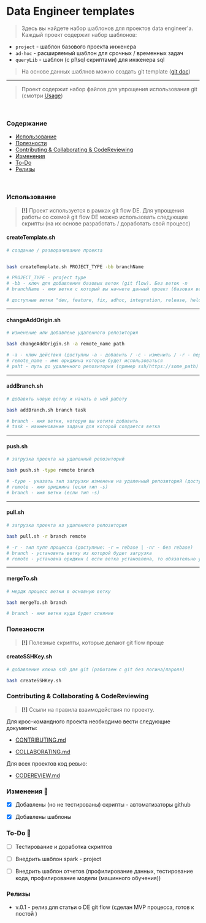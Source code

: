 # Data Engineer templates

> Здесь вы найдете набор шаблонов для проектов data engineer'a. Каждый проект содержит набор шаблонов:
* `project` - шаблон базового проекта инженера
* `ad-hoc` - расширяемый шаблон для срочных / временных задач
* `queryLib` - шаблон (с pl\sql скриптами) для инженера sql

> На основе данных шаблнов можно создать git template ([git doc](https://docs.github.com/en/github/creating-cloning-and-archiving-repositories/creating-a-template-repository))

--------------
> Проект содержит  набор файлов для упрощения использования git (смотри [Usage](#usage))

<br>

### Содержание
* [Использование](#usage)
* [Полезности](#usage_h)
* [Contributing & Collaborating & CodeReviewing](#contributing-collaborating-codeReviewing)
* [Изменения](#changelog)
* [To-Do](#to-do)
* [Релизы](#releases)

<br>

### Использование

> **[!]** Проект используется в рамках git flow DE. Для упрощения работы со схемой git flow DE можно использовать следующие скрипты (на их основе разработать / доработать свой процесс)

<a name="usage"></a>

#### createTemplate.sh
```bash
# создание / разворачивание проекта


bash createTemplate.sh PROJECT_TYPE -bb branchName

# PROJECT_TYPE - project type
# -bb - ключ для добавления базовых веток (git flow). Без веток -n
# branchName - имя ветки с который вы начнете данный проект (базовая ветка: master, dev & etc)

# доступные ветки "dev, feature, fix, adhoc, integration, release, held, controlTest"
```

-------------

#### changeAddOrigin.sh

```bash
# изменение или добавлене удаленного репозитория

bash changeAddOrigin.sh -a remote_name path

# -a - ключ действия (доступны -a - добавить / -c - изменить / -r - переименовать)
# remote_name - имя ориджина которое будет использоваться
# paht - путь до удаленного репозитория (пример ssh/https://some_path)

```

-------------

#### addBranch.sh

```bash
# добавить новую ветку и начать в ней работу

bash addBranch.sh branch task

# branch - имя ветки, которую вы хотите добавить
# task - наименование задачи для которой создается ветка
```

-------------

#### push.sh

```bash
# загрузка проекта на удаленный репозиторий

bash push.sh -type remote branch

# -type - указать тип загрузки изменени на удаленный репозиторий (доступные типы: -c - обычный тип загрузки в текущий ориджин и ветку / -s - установка ориджина и ветки куда будет совершена загрузка)
# remote - имя ориджина (если тип -s)
# branch - имя ветки (если тип -s)
```


-------------

#### pull.sh

```bash
# загрузка проекта из удаленного репозитория

bash pull.sh -r branch remote

# -r - тип пулл процесса (доступные: -r = rebase | -nr - без rebase)
# branch - установить ветку из которой будет загрузка
# remote - установка ориджин ( если ветка установлена, то обязательно установить ориджин)
```


-------------

#### mergeTo.sh

```bash
# мердж процесс ветки в основную ветку

bash mergeTo.sh branch

# branch - имя ветки куда будет слияние
```


### Полезности

> **[!]** Полезные скрипты, которые делают git flow проще

<a name="usage_h"></a>

#### createSSHKey.sh

```bash
# добавление ключа ssh для git (работаем с git без логина/пароля)

bash createSSHKey.sh
```




### Contributing & Collaborating & CodeReviewing

<a name="contributing-collaborating-codeReviewing"></a>

> **[!]** Ссыли на правила взаимодействия по проекту.

Для крос-командного проекта необходимо вести следующие документы:

* [CONTRIBUTING.md](templates/project/CONTRIBUTING.md)

* [COLLABORATING.md](templates/project/COLLABORATING.md)

Для всех проектов код ревью:

* [CODEREVIEW.md](templates/project/CODEREVIEW.md)



### Изменения :memo:

<a name="changelog"></a>

 - [x] Добавлены (но не тестированы) скрипты - автоматизаторы github
 - [x] Добавлены шаблоны


### To-Do :man:

<a name="to-do"></a>

- [ ] Тестирование и доработка скриптов
- [ ] Внедрить шаблон spark - project
- [ ] Внедрить шаблон отчетов (профилирование данных, тестирование кода, профилирование модели (машинного обучения))



### Релизы

<a name="releases"></a>

* v.0.1 - релиз для статьи о DE git flow (сделан MVP процесса, готов к постой )
